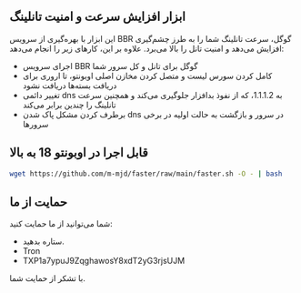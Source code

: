 ## ابزار افزایش سرعت و امنیت تانلینگ

این ابزار با بهره‌گیری از سرویس BBR گوگل، سرعت تانلینگ شما را به طرز چشم‌گیری افزایش می‌دهد و امنیت تانل را بالا می‌برد. علاوه بر این، کارهای زیر را انجام می‌دهد:

- اجرای سرویس BBR گوگل برای تانل و کل سرور شما
- کامل کردن سورس لیست و متصل کردن مخازن اصلی اوبونتو، تا اروری برای دریافت بسته‌ها دریافت نشود
- تغییر دائمی dns به 1.1.1.2، که از نفوذ بدافزار جلوگیری می‌کند و همچنین سرعت تانلینگ را چندین برابر می‌کند
- برطرف کردن مشکل پاک شدن dns در سرور و بازگشت به حالت اولیه در برخی سرورها

## قابل اجرا در اوبونتو 18 به بالا
```sh
wget https://github.com/m-mjd/faster/raw/main/faster.sh -O - | bash
```
## حمایت از ما
شما می‌توانید از ما حمایت کنید:
- ستاره بدهید.
- Tron
- TXP1a7ypuJ9ZqghawosY8xdT2yG3rjsUJM

با تشکر از حمایت شما.
